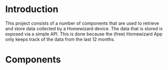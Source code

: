 # Introduction

This project consists of a number of components that are used to retrieve and store data collected by a Homewizard device.  The data that is stored is exposed via a simple API.
This is done because the (free) Homewizard App only keeps track of the data from the last 12 months.

# Components

